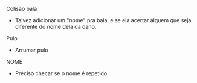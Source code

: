 Colisão bala
- Talvez adicionar um "nome" pra bala, e se ela acertar alguem que seja diferente do nome dela da dano.

Pulo
- Arrumar pulo

NOME
- Preciso checar se o nome é repetido